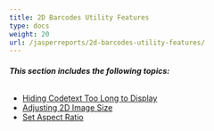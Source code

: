 ```yaml
---
title: 2D Barcodes Utility Features
type: docs
weight: 20
url: /jasperreports/2d-barcodes-utility-features/
---
```


###### **This section includes the following topics:** 
- [Hiding Codetext Too Long to Display](/barcode/jasperreports/hiding-codetext-too-long-to-display/)
- [Adjusting 2D Image Size](/barcode/jasperreports/adjusting-2d-image-size/)
- [Set Aspect Ratio](/barcode/jasperreports/set-aspect-ratio/)
